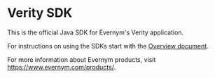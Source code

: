 # Verity SDK

This is the official Java SDK for Evernym's Verity application. 

For instructions on using the SDKs start with the [Overview document](../../README.md).

For more information about Evernym products, visit https://www.evernym.com/products/.
